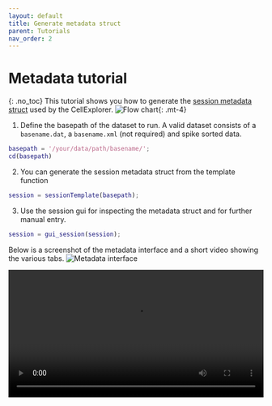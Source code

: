 ```yaml
---
layout: default
title: Generate metadata struct
parent: Tutorials
nav_order: 2
---
```

# Metadata tutorial
{: .no_toc}
This tutorial shows you how to generate the [session metadata struct](https://petersenpeter.github.io/CellExplorer/datastructure/data-structure-and-format/#session-metadata) used by the CellExplorer. 
![Flow chart](https://buzsakilab.com/wp/wp-content/uploads/2020/05/Flowcharts_Metadata.png){: .mt-4}

1. Define the basepath of the dataset to run. A valid dataset consists of a `basename.dat`, a `basename.xml` (not required) and spike sorted data.
```m
basepath = '/your/data/path/basename/';
cd(basepath)
```

2. You can generate the session metadata struct from the template function
```m
session = sessionTemplate(basepath);
```

3. Use the session gui for inspecting the metadata struct and for further manual entry.
```m
session = gui_session(session);
```
Below is a screenshot of the metadata interface and a short video showing the various tabs.
![Metadata interface](https://buzsakilab.com/wp/wp-content/uploads/2019/11/Cell-Explorer-gui_session-general.png)


<video width="100%" height="auto" controls="controls">
  <source src="https://buzsakilab.com/wp/wp-content/uploads/2020/01/MetadataTutorial.mp4" type="video/mp4">
</video>
